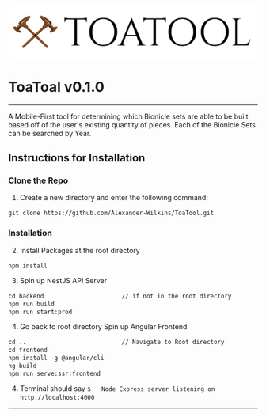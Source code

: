 ![Alt text](frontend/public/images/toa-tool-logo-white.png?raw=true "ToaTool")
# ToaToal v0.1.0
---
A Mobile-First tool for determining which Bionicle sets are able to be built based off of the user's existing quantity of pieces. Each of the Bionicle Sets can be searched by Year. 


## Instructions for Installation
### Clone the Repo
1. Create a new directory and enter the following command: 
```
git clone https://github.com/Alexander-Wilkins/ToaTool.git
```
### Installation
2. Install Packages at the root directory
```
npm install
```
3. Spin up NestJS API Server
```
cd backend                      // if not in the root directory
npm run build
npm run start:prod    
```
4. Go back to root directory Spin up Angular Frontend
```
cd ..                           // Navigate to Root directory
cd frontend  
npm install -g @angular/cli        
ng build
npm run serve:ssr:frontend
```
4. Terminal should say ```$   Node Express server listening on http://localhost:4000```

---